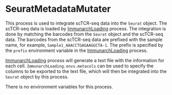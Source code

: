 # SeuratMetadataMutater

This process is used to integrate scTCR-seq data into the `Seurat` object. The scTCR-seq data is loaded by [ImmunarchLoading](./ImmunarchLoading.md) process. The integration is done by matching the barcodes from the `Seurat` object and the scTCR-seq data. The barcodes from the scTCR-seq data are prefixed with the sample name, for example, `Sample1_AAACCTGAGAAGGCTA-1`. The prefix is specified by the `prefix` environment variable in the [ImmunarchLoading](./ImmunarchLoading.md) process.

[ImmunarchLoading](./ImmunarchLoading.md) process will generate a text file with the information for each cell. `ImmunarchLoading.envs.metacols` can be used to specify the columns to be exported to the text file, which will then be integrated into the `Seurat` object by this process.

There is no environment variables for this process.

